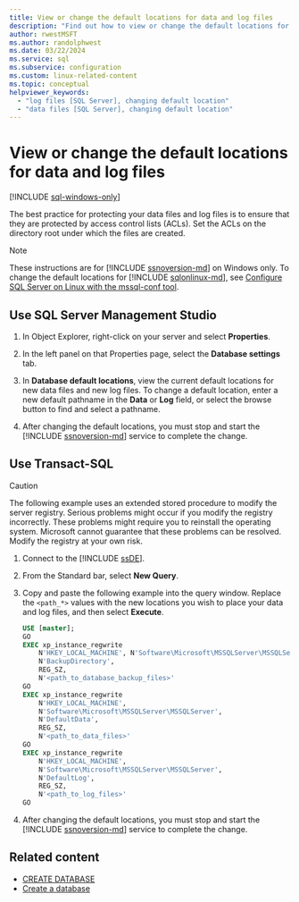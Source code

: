 ```yaml
---
title: View or change the default locations for data and log files
description: "Find out how to view or change the default locations for SQL Server data files and log files. See how to protect the files with access control lists (ACLs)."
author: rwestMSFT
ms.author: randolphwest
ms.date: 03/22/2024
ms.service: sql
ms.subservice: configuration
ms.custom: linux-related-content
ms.topic: conceptual
helpviewer_keywords:
  - "log files [SQL Server], changing default location"
  - "data files [SQL Server], changing default location"
---
```

# View or change the default locations for data and log files

[!INCLUDE [sql-windows-only](../../includes/applies-to-version/sql-windows-only.md)]

The best practice for protecting your data files and log files is to ensure that they are protected by access control lists (ACLs). Set the ACLs on the directory root under which the files are created.

> [!NOTE]  
> These instructions are for [!INCLUDE [ssnoversion-md](../../includes/ssnoversion-md.md)] on Windows only. To change the default locations for [!INCLUDE [sqlonlinux-md](../../includes/sqlonlinux-md.md)], see [Configure SQL Server on Linux with the mssql-conf tool](../../linux/sql-server-linux-configure-mssql-conf.md).

## Use SQL Server Management Studio

1. In Object Explorer, right-click on your server and select **Properties**.

1. In the left panel on that Properties page, select the **Database settings** tab.

1. In **Database default locations**, view the current default locations for new data files and new log files. To change a default location, enter a new default pathname in the **Data** or **Log** field, or select the browse button to find and select a pathname.

1. After changing the default locations, you must stop and start the [!INCLUDE [ssnoversion-md](../../includes/ssnoversion-md.md)] service to complete the change.

## Use Transact-SQL

> [!CAUTION]
> The following example uses an extended stored procedure to modify the server registry. Serious problems might occur if you modify the registry incorrectly. These problems might require you to reinstall the operating system. Microsoft cannot guarantee that these problems can be resolved. Modify the registry at your own risk.

1. Connect to the [!INCLUDE [ssDE](../../includes/ssde-md.md)].

1. From the Standard bar, select **New Query**.

1. Copy and paste the following example into the query window. Replace the `<path_*>` values with the new locations you wish to place your data and log files, and then select **Execute**.

   ```sql
   USE [master];
   GO
   EXEC xp_instance_regwrite
       N'HKEY_LOCAL_MACHINE', N'Software\Microsoft\MSSQLServer\MSSQLServer',
       N'BackupDirectory',
       REG_SZ,
       N'<path_to_database_backup_files>'
   GO
   EXEC xp_instance_regwrite
       N'HKEY_LOCAL_MACHINE',
       N'Software\Microsoft\MSSQLServer\MSSQLServer',
       N'DefaultData',
       REG_SZ,
       N'<path_to_data_files>'
   GO
   EXEC xp_instance_regwrite
       N'HKEY_LOCAL_MACHINE',
       N'Software\Microsoft\MSSQLServer\MSSQLServer',
       N'DefaultLog',
       REG_SZ,
       N'<path_to_log_files>'
   GO
   ```

1. After changing the default locations, you must stop and start the [!INCLUDE [ssnoversion-md](../../includes/ssnoversion-md.md)] service to complete the change.

## Related content

- [CREATE DATABASE](../../t-sql/statements/create-database-transact-sql.md)
- [Create a database](../../relational-databases/databases/create-a-database.md)
